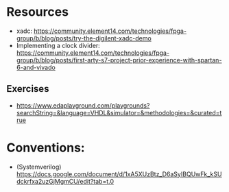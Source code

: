 

# Resources
- xadc: https://community.element14.com/technologies/fpga-group/b/blog/posts/try-the-digilent-xadc-demo
- Implementing a clock divider: https://community.element14.com/technologies/fpga-group/b/blog/posts/first-arty-s7-project-prior-experience-with-spartan-6-and-vivado

## Exercises
- https://www.edaplayground.com/playgrounds?searchString=&language=VHDL&simulator=&methodologies=&curated=true

# Conventions:
- (Systemverilog) https://docs.google.com/document/d/1xA5XUzBtz_D6aSyIBQUwFk_kSUdckrfxa2uzGjMgmCU/edit?tab=t.0